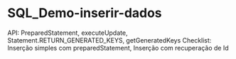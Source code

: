 # SQL_Demo-inserir-dados
API:  PreparedStatement, executeUpdate, Statement.RETURN_GENERATED_KEYS, getGeneratedKeys Checklist: Inserção simples com preparedStatement, Inserção com recuperação de Id
